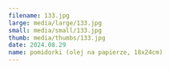```yaml
---
filename: 133.jpg
large: media/large/133.jpg
small: media/small/133.jpg
thumb: media/thumbs/133.jpg
date: 2024.08.29
name: pomidorki (olej na papierze, 18x24cm)
---
```

